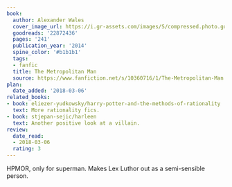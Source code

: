 ```yaml
---
book:
  author: Alexander Wales
  cover_image_url: https://i.gr-assets.com/images/S/compressed.photo.goodreads.com/books/1407181255l/22872436.jpg
  goodreads: '22872436'
  pages: '241'
  publication_year: '2014'
  spine_color: '#b1b1b1'
  tags:
  - fanfic
  title: The Metropolitan Man
  source: https://www.fanfiction.net/s/10360716/1/The-Metropolitan-Man
plan:
  date_added: '2018-03-06'
related_books:
- book: eliezer-yudkowsky/harry-potter-and-the-methods-of-rationality
  text: More rationality fics.
- book: stjepan-sejic/harleen
  text: Another positive look at a villain.
review:
  date_read:
  - 2018-03-06
  rating: 3
---
```


HPMOR, only for superman. Makes Lex Luthor out as a semi-sensible person.
